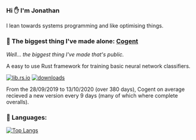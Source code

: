 ### Hi ✋ I'm Jonathan

I lean towards systems programming and like optimising things.

### 🌟 The biggest thing I've made alone: [Cogent](https://github.com/JonathanWoollett-Light/cogent)

*Well... the biggest thing I've made that's public.*

A easy to use Rust framework for training basic neural network classifiers.

[![lib.rs.io](https://img.shields.io/crates/v/cogent?color=blue&label=lib.rs)](https://lib.rs/crates/cogent)
[![downloads](https://img.shields.io/crates/d/cogent)](https://crates.io/crates/cogent)

From the 28/09/2019 to 13/10/2020 (over 380 days), Cogent on average recieved a new version every 9 days (many of which where complete overalls).

### 💬 Languages:

[![Top Langs](https://github-readme-stats.vercel.app/api/top-langs/?username=JonathanWoollett-Light&layout=compact&langs_count=12&hide=java&exclude_repo=CSC327-A2)](https://github.com/JonathanWoollett-Light/github-readme-stats)
